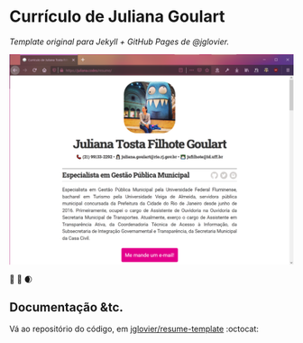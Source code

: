 # Currículo de Juliana Goulart

*Template original para Jekyll + GitHub Pages de @jglovier.*

![Com as minhas alterações.](images/screenshot_jules.png)

:tulip: :blossom: :waxing_crescent_moon:

## Documentação &tc.

Vá ao repositório do código, em [jglovier/resume-template](http://resume-template.joelglovier.com/) :octocat: